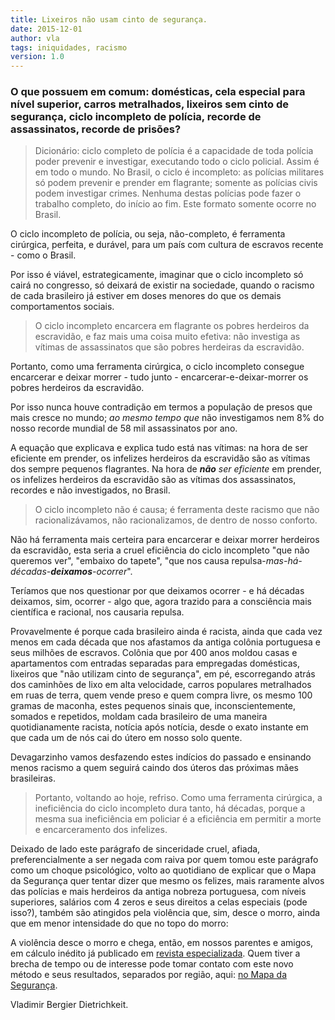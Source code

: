 ```yaml
---
title: Lixeiros não usam cinto de segurança.
date: 2015-12-01
author: vla
tags: iniquidades, racismo
version: 1.0
---
```


### O que possuem em comum: domésticas, cela especial para nível superior, carros metralhados, lixeiros sem cinto de segurança, ciclo incompleto de polícia, recorde de assassinatos, recorde de prisões?

> Dicionário: ciclo completo de polícia é a capacidade de toda polícia poder prevenir e investigar, executando todo o ciclo policial. Assim é em todo o mundo. No Brasil, o ciclo é incompleto: as polícias militares só podem prevenir e prender em flagrante; somente as polícias civis podem investigar crimes. Nenhuma destas polícias pode fazer o trabalho completo, do início ao fim. Este formato somente ocorre no Brasil.

O ciclo incompleto de polícia, ou seja, não-completo, é ferramenta cirúrgica, perfeita, e durável, para um país com cultura de escravos recente - como o Brasil.

Por isso é viável, estrategicamente, imaginar que o ciclo incompleto só cairá no congresso, só deixará de existir na sociedade, quando o racismo de cada brasileiro já estiver em doses menores do que os demais comportamentos sociais.

> O ciclo incompleto encarcera em flagrante os pobres herdeiros da escravidão, e faz mais uma coisa muito efetiva: não investiga as vítimas de assassinatos que são pobres herdeiras da escravidão.

Portanto, como uma ferramenta cirúrgica, o ciclo incompleto consegue encarcerar e deixar morrer - tudo junto - encarcerar-e-deixar-morrer os pobres herdeiros da escravidão.

Por isso nunca houve contradição em termos a população de presos que mais cresce no mundo; *ao mesmo tempo que* não investigamos nem 8% do nosso recorde mundial de 58 mil assassinatos por ano.

A equação que explicava e explica tudo está nas vítimas: na hora de ser eficiente em prender, os infelizes herdeiros da escravidão são as vítimas dos sempre pequenos flagrantes. Na hora de ***não** ser eficiente* em prender, os infelizes herdeiros da escravidão são as vítimas dos assassinatos, recordes e não investigados, no Brasil.

> O ciclo incompleto não é causa; é ferramenta deste racismo que não racionalizávamos, não racionalizamos, de dentro de nosso conforto.

Não há ferramenta mais certeira para encarcerar e deixar morrer herdeiros da escravidão, esta seria a cruel eficiência do ciclo incompleto "que não queremos ver", "embaixo do tapete", "que nos causa repulsa-*mas-há-décadas-**deixamos**-ocorrer*".

Teríamos que nos questionar por que deixamos ocorrer - e há décadas deixamos, sim, ocorrer - algo que, agora trazido para a consciência mais científica e racional, nos causaria repulsa.

Provavelmente é porque cada brasileiro ainda é racista, ainda que cada vez menos em cada década que nos afastamos da antiga colônia portuguesa e seus milhões de escravos. Colônia que por 400 anos moldou casas e apartamentos com entradas separadas para empregadas domésticas, lixeiros que "não utilizam cinto de segurança", em pé, escorregando atrás dos caminhões de lixo em alta velocidade, carros populares metralhados em ruas de terra, quem vende preso e quem compra livre, os mesmo 100 gramas de maconha, estes pequenos sinais que, inconscientemente, somados e repetidos, moldam cada brasileiro de uma maneira quotidianamente racista, notícia após notícia, desde o exato instante em que cada um de nós cai do útero em nosso solo quente.

Devagarzinho vamos desfazendo estes indícios do passado e ensinando menos racismo a quem seguirá caindo dos úteros das próximas mães brasileiras.

> Portanto, voltando ao hoje, refriso. Como uma ferramenta cirúrgica, a ineficiência do ciclo incompleto dura tanto, há décadas, porque a mesma sua ineficiência em policiar é a eficiência em permitir a morte e encarceramento dos infelizes.

Deixado de lado este parágrafo de sinceridade cruel, afiada, preferencialmente a ser negada com raiva por quem tomou este parágrafo como um choque psicológico, volto ao quotidiano de explicar que o Mapa da Segurança quer tentar dizer que mesmo os felizes, mais raramente alvos das polícias e mais herdeiros da antiga nobreza portuguesa, com níveis superiores, salários com 4 zeros e seus direitos a celas especiais (pode isso?), também são atingidos pela violência que, sim, desce o morro, ainda que em menor intensidade do que no topo do morro:

A violência desce o morro e chega, então, em nossos parentes e amigos, em cálculo inédito já publicado em <a href="http://www.revistacalculo.com.br/um-boeing-737-caindo-todo-dia/" target="_blank">revista especializada</a>. Quem tiver a brecha de tempo ou de interesse pode tomar contato com este novo método e seus resultados, separados por região, aqui: <a href="http://mapadaseguranca.com/" target="_blank">no Mapa da Segurança</a>.

Vladimir Bergier Dietrichkeit.

